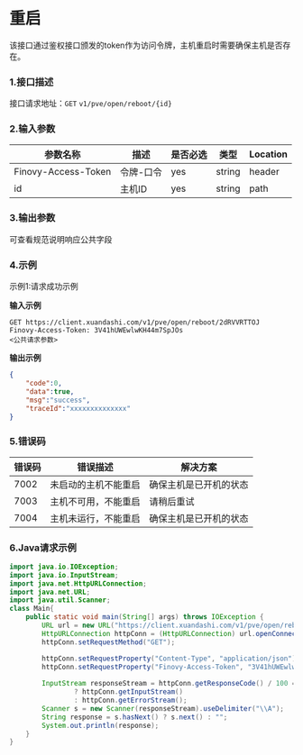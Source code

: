 # 重启
该接口通过鉴权接口颁发的token作为访问令牌，主机重启时需要确保主机是否存在。
### 1.接口描述
接口请求地址：`GET`   `v1/pve/open/reboot/{id}`

### 2.输入参数

| 参数名称                | 描述    | 是否必选 | 类型     | Location |
|---------------------|-------|------|--------| -------- |
| Finovy-Access-Token | 令牌-口令 | yes  | string | header   |
| id                  | 主机ID  | yes  | string | path     |

### 3.输出参数
可查看规范说明响应公共字段

### 4.示例
示例1:请求成功示例

**输入示例**
```text
GET https://client.xuandashi.com/v1/pve/open/reboot/2dRVVRTTOJ
Finovy-Access-Token: 3V41hUWEwlwKH44m7SpJOs
<公共请求参数>

```

**输出示例**
```json
{
    "code":0,
    "data":true,
    "msg":"success",
    "traceId":"xxxxxxxxxxxxxx"
}
```

### 5.错误码

| 错误码 | 错误描述               | 解决方案        |
| ------ | ---------------------- |-------------|
| 7002   | 未启动的主机不能重启   | 确保主机是已开机的状态 |
| 7003   | 主机不可用，不能重启 | 请稍后重试       |
| 7004   | 主机未运行，不能重启   | 确保主机是已开机的状态 |

### 6.Java请求示例
```java
import java.io.IOException;
import java.io.InputStream;
import java.net.HttpURLConnection;
import java.net.URL;
import java.util.Scanner;
class Main{
    public static void main(String[] args) throws IOException {
        URL url = new URL("https://client.xuandashi.com/v1/pve/open/reboot/2dRVVRTTOJ");
        HttpURLConnection httpConn = (HttpURLConnection) url.openConnection();
        httpConn.setRequestMethod("GET");

        httpConn.setRequestProperty("Content-Type", "application/json");
        httpConn.setRequestProperty("Finovy-Access-Token", "3V41hUWEwlwKH44m7SpJOs");
        
        InputStream responseStream = httpConn.getResponseCode() / 100 == 2
                ? httpConn.getInputStream()
                : httpConn.getErrorStream();
        Scanner s = new Scanner(responseStream).useDelimiter("\\A");
        String response = s.hasNext() ? s.next() : "";
        System.out.println(response);
    }
}
```